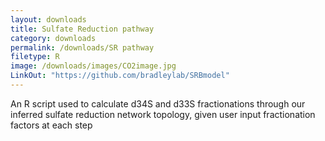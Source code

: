 ```yaml
---
layout: downloads
title: Sulfate Reduction pathway 
category: downloads
permalink: /downloads/SR pathway
filetype: R
image: /downloads/images/CO2image.jpg
LinkOut: "https://github.com/bradleylab/SRBmodel"
---
```


An R script used to calculate d34S and d33S fractionations through our inferred sulfate reduction network topology, given user input fractionation factors at each step 

